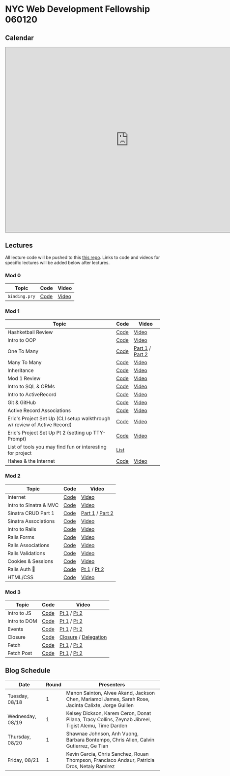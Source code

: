 # NYC Web Development Fellowship 060120

## Calendar
<iframe src="https://calendar.google.com/calendar/b/1/embed?height=600&amp;wkst=1&amp;bgcolor=%23ffffff&amp;ctz=America%2FNew_York&amp;src=ZmxhdGlyb25zY2hvb2wuY29tX2FidWZrMHRmMzZ0Z2J2NzdxMnY0OHM4NDBrQGdyb3VwLmNhbGVuZGFyLmdvb2dsZS5jb20&amp;src=ZmxhdGlyb25zY2hvb2wuY29tX2JlYXQ4Y3BlbTlwamxyZHRjazk4bW03YXFvQGdyb3VwLmNhbGVuZGFyLmdvb2dsZS5jb20&amp;src=ZW4udXNhI2hvbGlkYXlAZ3JvdXAudi5jYWxlbmRhci5nb29nbGUuY29t&amp;color=%23EF6C00&amp;color=%23EF6C00&amp;color=%230B8043&amp;mode=WEEK" style="border:solid 1px #777" width="800" height="600" frameborder="0" scrolling="no"></iframe>

## Lectures
All lecture code will be pushed to this [this repo](https://github.com/learn-co-students/nyc04-seng-ft-053120). Links to code and videos for specific lectures will be added below after lectures.

### Mod 0
| Topic            | Code                | Video                |
| -----            | ----                | -----                |
| `binding.pry` | [Code](https://github.com/learn-co-students/nyc04-seng-ft-053120/tree/master/00-binding-pry) | [Video](https://wework.zoom.com/rec/play/upAtf-mqrD83GYWT5QSDAfV8W9S8Jqqs1SBP8vcJzRq9WiYHNVaub7EWMOOho2qYCDBUF-kcLw57U_bp) |


### Mod 1
| Topic            | Code                | Video                |
| -----            | ----                | -----                |
|Hashketball Review|[Code](https://github.com/learn-co-students/nyc04-seng-ft-053120/tree/master/01-hashketball-review)|[Video](https://youtu.be/_4xeOgqwi8w)|
| Intro to OOP | [Code](https://github.com/learn-co-students/nyc04-seng-ft-053120/tree/master/02-intro-to-oo) | [Video](https://wework.zoom.com/rec/play/75B5dez-pjw3GdfD4QSDV_ZwW9XoLK2shHNL_KYNmh7nVHdQZlCgYrNDZEbM59Xv6EBgd2oH5Uxdavc) |
|One To Many|[Code](https://github.com/learn-co-students/nyc04-seng-ft-053120/tree/master/03-one-to-many)|[Part 1](https://youtu.be/Jo4ixc3raNk) / [Part 2](https://wework.zoom.com/rec/play/u8Ikdr_9_DM3T9actQSDBvcqW425e62sg3Ae_PpcyBuxACUBZwf3YbtAMLa8p8wt7wlMQUBov5EW4rUx)|
| Many To Many | [Code](https://github.com/learn-co-students/nyc04-seng-ft-053120/tree/master/04-many-to-many%20) | [Video](https://wework.zoom.com/rec/play/75UsIuiu_Ds3H4XEuQSDAad9W9Xueqms1SIe-_EEyE28UHYHM1ahZLsRYoIB4qilynj9_IAMOkHb19E) |
| Inheritance | [Code](https://github.com/learn-co-students/nyc04-seng-ft-053120/tree/master/05-inheritance) | [Video](https://wework.zoom.com/rec/play/u5Z5Ieyh_zI3G4GUsQSDBqV7W46_f6msgCMe-fZYnku2U3MDO1P3ZLAXNLGJpXaf1XgxIH7jPcxwKF2d) |
| Mod 1 Review | [Code](https://github.com/learn-co-students/nyc04-seng-ft-053120/tree/master/silicon-valley-code-challenge) | [Video](https://wework.zoom.com/rec/play/uZwtcO39_TM3TtKSsQSDB6BxW467LPmsgHVKr_cOzk-yBngAZgemZucUYLN6eLwbp2X3GYzfvalssiI2)|
| Intro to SQL & ORMs | [Code](https://github.com/learn-co-students/nyc04-seng-ft-053120/tree/master/06-intro-to-sql-and-orms)| [Video](https://wework.zoom.com/rec/play/uZx7c-qtqDo3SYXBuQSDU_5-W47vLv2s1yNK8_sFyUy3U3RROwb1ZOREarftlPCi3BeiyIxGhDQ_nrhI)|
| Intro to ActiveRecord | [Code](https://github.com/learn-co-students/nyc04-seng-ft-053120/tree/master/07-intro-to-activerecord) | [Video](https://wework.zoom.com/rec/play/6cZ_dLz-_T43Tt2StgSDAvYoW9W7e6-sgXMcqfQIzR3kVndQMQekMLpBNLDJXSYKjjE0kdLoiYQ6k0Wc) |
| Git & GitHub | [Code](https://github.com/learn-co-students/nyc04-seng-ft-053120/tree/master/08-intro-to-git) | [Video](https://wework.zoom.com/rec/play/vpctdu39-jg3H4HA4gSDA6B8W9ToJ_qs1SIWq_NfxUa8WnELNgL1YLdAYiJXkH4Q8GuPadXLZAP9cGY) |
| Active Record Associations |[Code](https://github.com/learn-co-students/nyc04-seng-ft-053120/tree/master/09-activerecord-associations) | [Video](https://youtu.be/X_g503bSZao) |
| Eric's Project Set Up (CLI setup walkthrough w/ review of Active Record)| [Code](https://github.com/learn-co-students/dumbo-se-030920/tree/master/10-cli-project) | [Video](https://wework.zoom.us/rec/play/vcJ-Jriu_Wk3HdTG4wSDCqd8W47uL_-s0idNqfMJzRu8AnkLNFbyNbYUNOU4w5RoxsTVA_1M7qQdoUHP?startTime=1584989425000) |
| Eric's Project Set Up Pt 2 (setting up TTY-Prompt) | [Code](https://github.com/learn-co-students/dumbo-se-030920/tree/master/11-tty-prompt) | [Video](https://wework.zoom.com/rec/share/3JNKcYDa3CRIGI3K0H3ef58oIb7paaa81yUc-aYKyk8_HqzE5-mnadO6w9rCA_PZ?startTime=1585064144000) |
| List of tools you may find fun or interesting for project | [List](https://github.com/learn-co-students/nyc04-seng-ft-053120/tree/master/10-project-optional-tools-list)||
| Hahes & the Internet | [Code](https://github.com/learn-co-students/nyc04-seng-ft-053120/tree/master/11-hashes-and-the-internet)| [Video](https://wework.zoom.com/rec/play/68Usf739rj83G9fE4QSDAPZ-W9TuKqus03Afr6IFxRyyVHIDZADyYbZBYOVqaEGTIkxBoSi9NY-Y1QyO) |



### Mod 2
| Topic            | Code                | Video                |
| -----            | ----                | -----                |
| Internet | [Code](https://github.com/learn-co-students/nyc04-seng-ft-053120/tree/master/12-intro-to-the-internet) | [Video](https://wework.zoom.com/rec/play/uZ18f--prT43G9SQtASDVPUoW9W9K6us1HcfrKIOzEq0W3RSNVSlZ7cbarZ_zyEtIh5maq2N9e4uGz_K) |
| Intro to Sinatra & MVC | [Code](https://github.com/learn-co-students/nyc04-seng-ft-053120/tree/master/13-intro-to-sinatra-and-mvc) | [Video](https://youtu.be/cRAREtibITM) |
| Sinatra CRUD Part 1 | [Code](https://github.com/learn-co-students/nyc04-seng-ft-053120/tree/master/14-sinatra-crud) | [Part 1](https://youtu.be/igepy8r0kNI) / [Part 2](https://youtu.be/UHpeGFg6mRs) |
| Sinatra Associations | [Code](https://github.com/learn-co-students/nyc04-seng-ft-053120/tree/master/15-sinatra-associations) | [Video](https://youtu.be/wFUvtAhVs50) |
| Intro to Rails | [Code](https://github.com/learn-co-students/nyc04-seng-ft-053120/tree/master/16-intro-to-rails) | [Video](https://youtu.be/dGn7cdPxppU) |
| Rails Forms | [Code](https://github.com/learn-co-students/nyc04-seng-ft-053120/tree/master/17-rails-forms) | [Video](https://youtu.be/0Vaz_LN65fg)|
| Rails Associations | [Code](https://github.com/learn-co-students/nyc04-seng-ft-053120/tree/master/18-rails-associations) | [Video](https://youtu.be/kzlYNA99aLw) |
| Rails Validations | [Code](https://github.com/learn-co-students/nyc04-seng-ft-053120/tree/master/19-rails-validations) | [Video](https://youtu.be/q9ph2sfTMZ8) |
| Cookies & Sessions | [Code](https://github.com/learn-co-students/nyc04-seng-ft-053120/tree/master/20-sessions-cookies) | [Video](https://flatironschool.zoom.us/rec/play/7sUvfuz5-zg3EoGcsQSDVqJ7W9S1ff6s2nBN_6cJz0-3UiJVN1f1MrtDa-oRufBxYatsSMk6KQuIc49_?continueMode=true&_x_zm_rtaid=S54H4hqtS7mtl3Y-zqxjZg.1595451357001.7f3a7be281dd65064cd4cdeaaefbcb03&_x_zm_rhtaid=625)|
| Rails Auth 🔐 | [Code](https://github.com/learn-co-students/nyc04-seng-ft-053120/tree/master/21-auth) | [Pt 1](https://youtu.be/QEgy1Wj6maI) / [Pt 2](https://youtu.be/cPZtsNW1PVI) |
| HTML/CSS | [Code](https://github.com/learn-co-students/nyc04-seng-ft-053120/tree/master/22-intro-html-css) | [Video](https://youtu.be/Zb2Z6F-qsjE) |


### Mod 3
| Topic            | Code                | Video                |
| -----            | ----                | -----                |
| Intro to JS      | [Code](https://github.com/learn-co-students/nyc04-seng-ft-053120/tree/master/23-intro-to-js) | [Pt 1](https://youtu.be/3vzCyxleyTs) / [Pt 2](https://youtu.be/5DuXhM3QQzM) | 
| Intro to DOM      | [Code](https://github.com/learn-co-students/nyc04-seng-ft-053120/tree/master/24-intro-to-dom) | [Pt 1](https://youtu.be/qeqJ0K7rl_0) / [Pt 2](https://youtu.be/ktSeM4V61lU) | 
| Events    | [Code](https://github.com/learn-co-students/nyc04-seng-ft-053120/tree/master/25-events) | [Pt 1](https://youtu.be/TYrIRBwpTho) / [Pt 2](https://youtu.be/Ve7vG9gSZkE) | 
| Closure    | [Code](https://github.com/learn-co-students/nyc04-seng-ft-053120/tree/master/26-closure-delegation) | [Closure](https://youtu.be/_vH-zPovI2s) / [Delegation](https://youtu.be/DvPtqBxwHKA) | 
| Fetch    | [Code](https://github.com/learn-co-students/nyc04-seng-ft-053120/tree/master/27-fetch) | [Pt 1](https://youtu.be/s7Jk3CLJMJw) / [Pt 2](https://youtu.be/TZ2C5vKfTW4) | 
| Fetch Post    | [Code](https://github.com/learn-co-students/nyc04-seng-ft-053120/tree/master/28-post-fetch) | [Pt 1](https://youtu.be/VFldMb-ECfY) / [Pt 2](https://youtu.be/J2prVUJOk70) | 


## Blog Schedule

| Date             | Round            | Presenters                                                                                                                               |
| ---------------- | ---------------- | ---------------------------------------------------------------------------------------------------------------------------------------- |
| Tuesday, 08/18   | 1                | Manon Sainton, Alvee Akand, Jackson Chen, Mariamol James, Sarah Rose, Jacinta Calixte, Jorge Guillen                                                         |
| Wednesday, 08/19 | 1                | Kelsey Dickson, Karem Ceron, Donat Pilana, Tracy Collins, Zeynab Jibreel, Tigist Alemu, Time Darden                                                  |
| Thursday, 08/20  | 1                | Shawnae Johnson, Anh Vuong, Barbara Bontempo, Chris Allen, Calvin Gutierrez, Ge Tian                                                           |
| Friday, 08/21    | 1                | Kevin Garcia, Chris Sanchez, Rouan Thompson, Francisco Andaur, Patricia Dros, Netaly Ramirez                               
